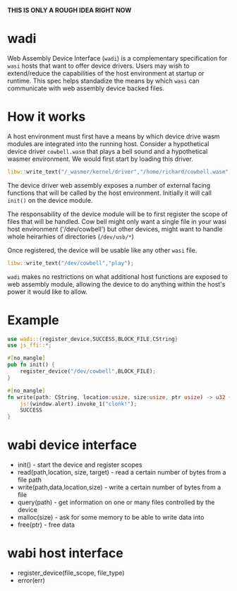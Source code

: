 **THIS IS ONLY A ROUGH IDEA RIGHT NOW**

# wadi

Web Assembly Device Interface (`wadi`) is a complementary specification for `wasi` hosts that want to offer device drivers. Users may wish to extend/reduce the capabilities of the host environment at startup or runtime. This spec helps standadize the means by which `wasi` can communicate with web assembly device backed files.

# How it works

A host environment must first have a means by which device drive wasm modules are integrated into the running host. Consider a hypothetical device driver `cowbell.wasm` that plays a bell sound and a hypothetical wasmer environment.  We would first start by loading this driver.

```rust
libw::write_text("/_wasmer/kernel/driver","/home/richard/cowbell.wasm");
```

The device driver web assembly exposes a number of external facing functions that will be called by the host environment. Initially it will call `init()` on the device module.

The responsability of the device module will be to first register the scope of files that will be handled. Cow bell might only want a single file in your wasi host environment ('/dev/cowbell') but other devices, might want to handle whole heirarhies of directories (`/dev/usb/*`)

Once registered, the device will be usable like any other `wasi` file.

```rust
libw::write_text("/dev/cowbell","play");
```

`wadi` makes no restrictions on what additional host functions are exposed to web assembly module, allowing the device to do anything within the host's power it would like to allow.

# Example

```rust
use wadi::{register_device,SUCCESS,BLOCK_FILE,CString}
use js_ffi::*;

#[no_mangle]
pub fn init() {
    register_device("/dev/cowbell",BLOCK_FILE);
}

#[no_mangle]
fn write(path: CString, location:usize, size:usize, ptr usize) -> u32 {
    js!(window.alert).invoke_1("clonk!");
    SUCCESS
}
```

# wabi device interface

* init() - start the device and register scopes
* read(path,location, size, target) - read a certain number of bytes from a file path
* write(path,data,location,size) - write a certain number of bytes from a file
* query(path) - get information on one or many files controlled by the device
* malloc(size) - ask for some memory to be able to write data into
* free(ptr) - free data 

# wabi host interface
* register_device(file_scope, file_type)
* error(err)
